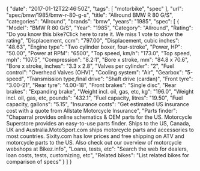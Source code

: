 {
    "date": "2017-01-12T22:46:50Z",
    "tags": [
        "motorbike",
        "spec"
    ],
    "url": "spec\/bmw\/1985\/bmw-r-80-g-s",
    "title": "Allround BMW R 80 G\/S",
    "categories": "Allround",
    "brands": "bmw",
    "years": "1985",
    "spec": [
        {
            "Model": "BMW R 80 G\/S",
            "Year": "1985",
            "Category": "Allround",
            "Rating": "Do you know this bike?Click here to rate it. We miss 1 vote to show the rating",
            "Displacement, ccm": "797.00",
            "Displacement, cubic inches": "48.63",
            "Engine type": "Two cylinder boxer, four-stroke",
            "Power, HP": "50.00",
            "Power at RPM": "6500",
            "Top speed, km\/h": "173.0",
            "Top speed, mph": "107.5",
            "Compression": "8.2:1",
            "Bore x stroke, mm": "84.8 x 70.6",
            "Bore x stroke, inches": "3.3 x 2.8",
            "Valves per cylinder": "2",
            "Fuel control": "Overhead Valves (OHV)",
            "Cooling system": "Air",
            "Gearbox": "5-speed",
            "Transmission type,final drive": "Shaft drive (cardan)",
            "Front tyre": "3.00-21",
            "Rear tyre": "4.00-18",
            "Front brakes": "Single disc",
            "Rear brakes": "Expanding brake",
            "Weight incl. oil, gas, etc, kg": "196.0",
            "Weight incl. oil, gas, etc, pounds": "432.1",
            "Fuel capacity, litres": "19.50",
            "Fuel capacity, gallons": "5.15",
            "Insurance costs": "Get estimated US insurance cost with a quote from Allstate Motorcycle Insurance",
            "Parts finder": "Chaparral provides online schematics & OEM parts for the US.   Motorcycle Superstore provides an easy-to-use parts finder. Ships to the US, Canada, UK and Australia.MotoSport.com ships motorcycle parts and accessories to most countries.    Sixity.com has low prices and free shipping on ATV and motorcycle parts to the US. Also check out our overview of motorcycle webshops at Bikez.info",
            "Loans, tests, etc": "Search the web for dealers, loan costs, tests, customizing, etc",
            "Related bikes": "List related bikes for comparison of specs"
        }
    ]
}